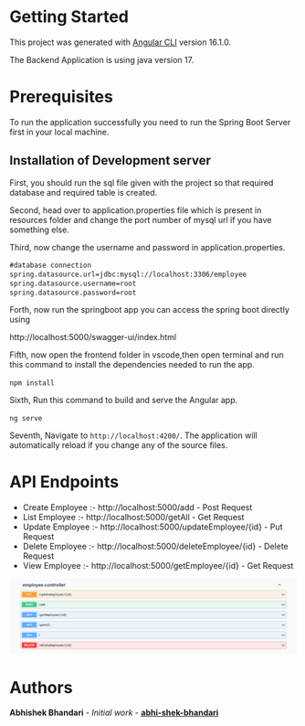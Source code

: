 # Getting Started

This project was generated with [Angular CLI](https://github.com/angular/angular-cli) version 16.1.0.

The Backend Application is using java version 17.

# Prerequisites

To run the application successfully you need to run the Spring Boot Server first in your local machine.


## Installation of Development server

First, you should run the sql file given with the project so that required database and required table is created.

Second, head over to application.properties file which is present in resources folder and change the port number of mysql url if you have something else. 

Third, now change the username and password in application.properties.

```
#database connection
spring.datasource.url=jdbc:mysql://localhost:3306/employee
spring.datasource.username=root
spring.datasource.password=root

```

Forth, now run the springboot app you can access the spring boot directly using

http://localhost:5000/swagger-ui/index.html

Fifth, now open the frontend folder in vscode,then open terminal and run this command to install the dependencies needed to run the app.

`npm install`

Sixth, Run this command to build and serve the Angular app.

`ng serve`

Seventh, Navigate to `http://localhost:4200/`. The application will automatically reload if you change any of the source files.

# API Endpoints

- Create Employee :- http://localhost:5000/add - Post Request
- List Employee :- http://localhost:5000/getAll - Get Request
- Update Employee :- http://localhost:5000/updateEmployee/{id} - Put Request
- Delete Employee :- http://localhost:5000/deleteEmployee/{id} - Delete Request
- View Employee :- http://localhost:5000/getEmployee/{id} - Get Request

![Alt text](image.png)

# Authors

 **Abhishek Bhandari** - *Initial work* - **[abhi-shek-bhandari](https://github.com/abhi-shek-bhandari)**